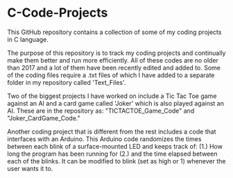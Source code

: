 # C-Code-Projects

This GitHub repository contains a collection of some of my coding projects in C language. 

The purpose of this repository is to track my coding projects and continually make them better and run more efficiently.
All of these codes are no older than 2017 and a lot of them have been recently edited and added to.
Some of the coding files require a .txt files of which I have added to a separate folder in my repository called 'Text_Files'.

Two of the biggest projects I have worked on include a Tic Tac Toe game against an AI and a card game called 'Joker' which is also played against an AI.
These are in the repository as: "TICTACTOE_Game_Code" and "Joker_CardGame_Code."

Another coding project that is different from the rest includes a code that interfaces with an Arduino.
This Arduino code randomizes the times between each blink of a surface-mounted LED and keeps track of: (1.) How long the program has been running for (2.) and the time elapsed between each of the blinks. It can be modified to blink (set as high or 1) whenever the user wants it to.   
